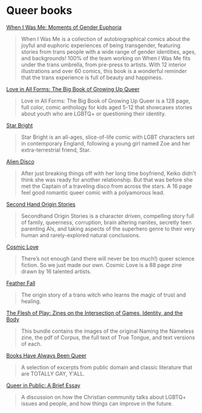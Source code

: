 # Queer books

[When I Was Me: Moments of Gender Euphoria](https://quindriepress.itch.io/wiwm)

> When I Was Me is a collection of autobiographical comics about the joyful and euphoric experiences of being transgender, featuring stories from trans people with a wide range of gender identities, ages, and backgrounds! 100% of the team working on When I Was Me fits under the trans umbrella, from pre-press to artists. With 12 interior illustrations and over 60 comics, this book is a wonderful reminder that the trans experience is full of beauty and happiness.

[Love in All Forms: The Big Book of Growing Up Queer](https://fabledfarthing.itch.io/love-in-all-forms)

> Love in All Forms: The Big Book of Growing Up Queer is a 128 page, full color, comic anthology for kids aged 5-12 that showcases stories about youth who are LGBTQ+ or questioning their identity.

[Star Bright](https://kakyoin.itch.io/star-bright)

> Star Bright is an all-ages, slice-of-life comic with LGBT characters set in contemporary England, following a young girl named Zoe and her extra-terrestrial friend, Star.

[Alien Disco](https://ashleyferguson.itch.io/alien-disco)

> After just breaking things off with her long time boyfriend, Keiko didn't think she was ready for another relationship. But that was before she met the Captain of a traveling disco from across the stars. A 16 page feel good romantic queer comic with a polyamorous lead.

[Second Hand Origin Stories](https://leebrontide.itch.io/secondhand-origin-stories)

> Secondhand Origin Stories is a character driven, compelling story full of family, queerness, corruption, brain altering nanites, secretly teen parenting AIs, and taking aspects of the superhero genre to their very human and rarely-explored natural conclusions.

[Cosmic Love](https://yllogique.itch.io/cosmic-love)

> There’s not enough (and there will never be too much!) queer science fiction. So we just made our own. Cosmic Love is a 88 page zine drawn by 16 talented artists. 

[Feather Fall](https://seventeenfables.itch.io/feather-fall-part-one)

> The origin story of a trans witch who learns the magic of trust and healing.

[The Flesh of Play: Zines on the Intersection of Games, Identity, and the Body](https://geostatonary.itch.io/geo-zine-bundle)

> This bundle contains the images of the original Naming the Nameless zine, the pdf of Corpus, the full text of True Tongue, and text versions of each.

[Books Have Always Been Queer](https://katiebeluga.itch.io/queerbooks)

> A selection of excerpts from public domain and classic literature that are TOTALLY GAY, Y'ALL.

[Queer in Public: A Brief Essay](https://norbez.itch.io/queer-in-public-a-brief-essay)

> A discussion on how the Christian community talks about LGBTQ+ issues and people, and how things can improve in the future.

